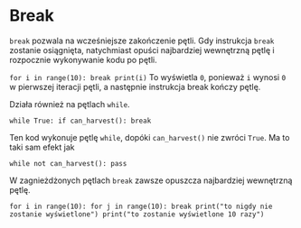 # Break
`break` pozwala na wcześniejsze zakończenie pętli. Gdy instrukcja `break` zostanie osiągnięta, natychmiast opuści najbardziej wewnętrzną pętlę i rozpocznie wykonywanie kodu po pętli.

`for i in range(10):
	break
print(i)`
To wyświetla `0`, ponieważ `i` wynosi `0` w pierwszej iteracji pętli, a następnie instrukcja break kończy pętlę.

Działa również na pętlach `while`.

`while True:
	if can_harvest():
		break`

Ten kod wykonuje pętlę `while`, dopóki `can_harvest()` nie zwróci `True`. 
Ma to taki sam efekt jak

`while not can_harvest():
	pass`

W zagnieżdżonych pętlach `break` zawsze opuszcza najbardziej wewnętrzną pętlę.

`for i in range(10):
	for j in range(10):
		break
		print("to nigdy nie zostanie wyświetlone")
	print("to zostanie wyświetlone 10 razy")`